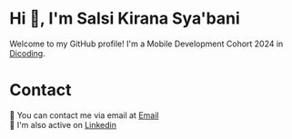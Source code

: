 # Hi 👋, I'm Salsi Kirana Sya'bani
Welcome to my GitHub profile! I'm a Mobile Development Cohort 2024 in [Dicoding](https://www.dicoding.com/).<br>

# Contact
📧 You can contact me via email at [Email](https://salsikrn@gmail.com/) <br>
💬 I'm also active on [Linkedin](https://www.linkedin.com/in/salsi-kirana-syabani/) 
